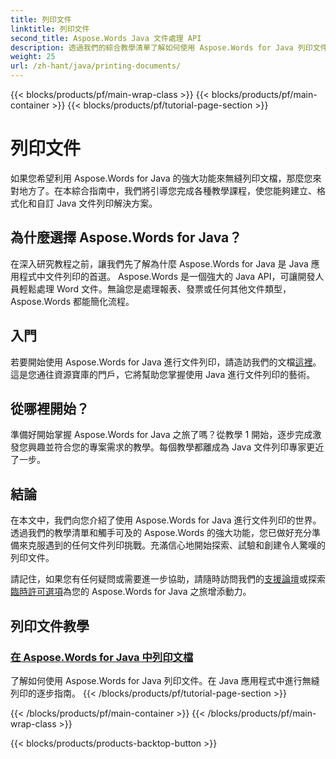 ```yaml
---
title: 列印文件
linktitle: 列印文件
second_title: Aspose.Words Java 文件處理 API
description: 透過我們的綜合教學清單了解如何使用 Aspose.Words for Java 列印文件。了解如何建立、格式化和自訂您的 Java 文件列印解決方案。
weight: 25
url: /zh-hant/java/printing-documents/
---
```


{{< blocks/products/pf/main-wrap-class >}}
{{< blocks/products/pf/main-container >}}
{{< blocks/products/pf/tutorial-page-section >}}

# 列印文件


如果您希望利用 Aspose.Words for Java 的強大功能來無縫列印文檔，那麼您來對地方了。在本綜合指南中，我們將引導您完成各種教學課程，使您能夠建立、格式化和自訂 Java 文件列印解決方案。 

## 為什麼選擇 Aspose.Words for Java？

在深入研究教程之前，讓我們先了解為什麼 Aspose.Words for Java 是 Java 應用程式中文件列印的首選。 Aspose.Words 是一個強大的 Java API，可讓開發人員輕鬆處理 Word 文件。無論您是處理報表、發票或任何其他文件類型，Aspose.Words 都能簡化流程。

## 入門

若要開始使用 Aspose.Words for Java 進行文件列印，請造訪我們的文檔[這裡](https://reference.aspose.com/words/java/)。這是您通往資源寶庫的門戶，它將幫助您掌握使用 Java 進行文件列印的藝術。

## 從哪裡開始？

準備好開始掌握 Aspose.Words for Java 之旅了嗎？從教學 1 開始，逐步完成激發您興趣並符合您的專案需求的教學。每個教學都離成為 Java 文件列印專家更近了一步。

## 結論

在本文中，我們向您介紹了使用 Aspose.Words for Java 進行文件列印的世界。透過我們的教學清單和觸手可及的 Aspose.Words 的強大功能，您已做好充分準備來克服遇到的任何文件列印挑戰。充滿信心地開始探索、試驗和創建令人驚嘆的列印文件。

請記住，如果您有任何疑問或需要進一步協助，請隨時訪問我們的[支援論壇](https://forum.aspose.com/)或探索[臨時許可選項](https://purchase.aspose.com/temporary-license/)為您的 Aspose.Words for Java 之旅增添動力。

## 列印文件教學
### [在 Aspose.Words for Java 中列印文檔](./printing-documents/)
了解如何使用 Aspose.Words for Java 列印文件。在 Java 應用程式中進行無縫列印的逐步指南。
{{< /blocks/products/pf/tutorial-page-section >}}

{{< /blocks/products/pf/main-container >}}
{{< /blocks/products/pf/main-wrap-class >}}

{{< blocks/products/products-backtop-button >}}
